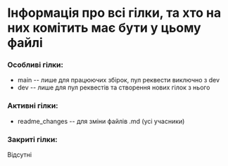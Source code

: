 # Інформація про всі гілки, та хто на них комітить має бути у цьому файлі
### Особливі гілки:
* main -- лише для працюючих збірок, пул реквести виключно з dev
* dev -- лише для пул реквестів та створення нових гілок з нього

### Активні гілки:
* readme_changes -- для зміни файлів .md (усі учасники)

### Закриті гілки:
Відсутні
